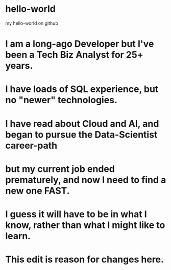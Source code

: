 # hello-world
my hello-world on github
# I am a long-ago Developer but I've been a Tech Biz Analyst for 25+ years.
# I have loads of SQL experience, but no "newer" technologies.
# I have read about Cloud and AI, and began to pursue the Data-Scientist career-path
# but my current job ended prematurely, and now I need to find a new one FAST.
# I guess it will have to be in what I know, rather than what I might like to learn.
# This edit is reason for changes here.
